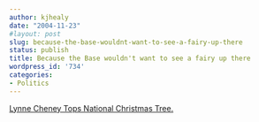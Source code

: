 ```yaml
---
author: kjhealy
date: "2004-11-23"
#layout: post
slug: because-the-base-wouldnt-want-to-see-a-fairy-up-there
status: publish
title: Because the Base wouldn't want to see a fairy up there
wordpress_id: '734'
categories:
- Politics
---
```


[Lynne Cheney Tops National Christmas Tree.](http://www.guardian.co.uk/uslatest/story/0,1282,-4633299,00.html)

